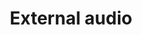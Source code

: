 ---
lang: en
layout: doc
redirect_from:
- /doc/external-audio/
- /en/doc/external-audio/
- /doc/ExternalAudio/
- /wiki/ExternalAudio/
redirect_to: https://github.com/Qubes-Community/Contents/blob/master/docs/configuration/external-audio.md
ref: 100
title: External audio
---
